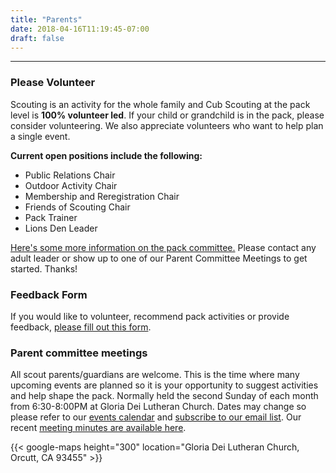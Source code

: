 ```yaml
---
title: "Parents"
date: 2018-04-16T11:19:45-07:00
draft: false
---
```


---
### Please Volunteer
Scouting is an activity for the whole family and Cub Scouting at the pack level is **100% volunteer led**. If your child or grandchild is in the pack, please consider volunteering.  We also appreciate volunteers who want to help plan a single event.

**Current open positions include the following:** 

* Public Relations Chair
* Outdoor Activity Chair
* Membership and Reregistration Chair
* Friends of Scouting Chair
* Pack Trainer
* Lions Den Leader

[Here's some more information on the pack committee.](https://www.scouting.org/programs/cub-scouts/leaders/about/the-pack/pcomm/)
Please contact any adult leader or show up to one of our Parent Committee Meetings to get started. Thanks!

### Feedback Form
If you would like to volunteer, recommend pack activities or provide feedback, [please fill out this form](https://goo.gl/forms/VXiXt1n0fxWLlfYp1).

### Parent committee meetings
All scout parents/guardians are welcome.  This is the time where many upcoming events are planned so it is your opportunity to suggest activities and help shape the pack. Normally held the second Sunday of each month from 6:30-8:00PM at Gloria Dei Lutheran Church.
Dates may change so please refer to our [events calendar](/events-calendar) and [subscribe to our email list](http://list.pack91orcutt.org/mailman/listinfo/pack). Our recent [meeting minutes are available here](/minutes).


{{< google-maps height="300" location="Gloria Dei Lutheran Church, Orcutt, CA 93455" >}}




